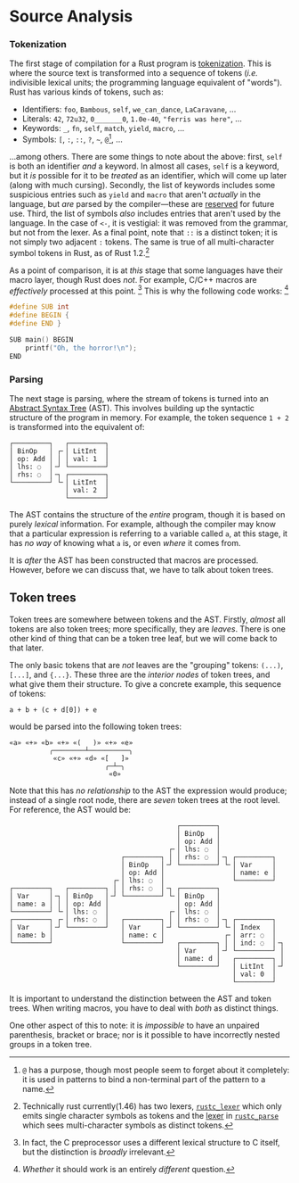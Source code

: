 # Source Analysis

### Tokenization

The first stage of compilation for a Rust program is [tokenization]. This is where the source text is
transformed into a sequence of tokens (*i.e.* indivisible lexical units; the programming language
equivalent of "words"). Rust has various kinds of tokens, such as:

* Identifiers: `foo`, `Bambous`, `self`, `we_can_dance`, `LaCaravane`, …
* Literals: `42`, `72u32`, `0_______0`, `1.0e-40`, `"ferris was here"`, …
* Keywords: `_`, `fn`, `self`, `match`, `yield`, `macro`, …
* Symbols: `[`, `:`, `::`, `?`, `~`, `@`[^wither-at], …

…among others. There are some things to note about the above: first, `self` is both an identifier
*and* a keyword. In almost all cases, `self` is a keyword, but it *is* possible for it to be
*treated* as an identifier, which will come up later (along with much cursing). Secondly, the list
of keywords includes some suspicious entries such as `yield` and `macro` that aren't *actually* in
the language, but *are* parsed by the compiler—these are [reserved] for future use. Third, the list
of symbols *also* includes entries that aren't used by the language. In the case of `<-`, it is
vestigial: it was removed from the grammar, but not from the lexer. As a final point, note that
`::` is a distinct token; it is not simply two adjacent `:` tokens. The same is true of all
multi-character symbol tokens in Rust, as of Rust 1.2.[^two-lexers]

[^wither-at]: `@` has a purpose, though most people seem to forget about it completely: it is used
in patterns to bind a non-terminal part of the pattern to a name.

[^two-lexers]: Technically rust currently(1.46) has two lexers, [`rustc_lexer`] which only emits
single character symbols as tokens and the [lexer] in [`rustc_parse`] which sees multi-character
symbols as distinct tokens.

As a point of comparison, it is at *this* stage that some languages have their macro layer, though
Rust does *not*. For example, C/C++ macros are *effectively* processed at this point.
[^lies-damn-lies-cpp] This is why the following code works:
[^cpp-it-seemed-like-a-good-idea-at-the-time]

```c
#define SUB int
#define BEGIN {
#define END }

SUB main() BEGIN
    printf("Oh, the horror!\n");
END
```

[^lies-damn-lies-cpp]: In fact, the C preprocessor uses a different lexical structure to C itself,
but the distinction is *broadly* irrelevant.

[^cpp-it-seemed-like-a-good-idea-at-the-time]: *Whether* it should work is an entirely *different*
question.

### Parsing

The next stage is parsing, where the stream of tokens is turned into an [Abstract Syntax Tree] (AST).
This involves building up the syntactic structure of the program in memory. For example, the token
sequence `1 + 2` is transformed into the equivalent of:

```text
┌─────────┐   ┌─────────┐
│ BinOp   │ ┌╴│ LitInt  │
│ op: Add │ │ │ val: 1  │
│ lhs: ◌  │╶┘ └─────────┘
│ rhs: ◌  │╶┐ ┌─────────┐
└─────────┘ └╴│ LitInt  │
              │ val: 2  │
              └─────────┘
```

The AST contains the structure of the *entire* program, though it is based on purely *lexical*
information. For example, although the compiler may know that a particular expression is referring
to a variable called `a`, at this stage, it has *no way* of knowing what `a` is, or even *where* it
comes from.

It is *after* the AST has been constructed that macros are processed. However, before we can discuss
that, we have to talk about token trees.

## Token trees

Token trees are somewhere between tokens and the AST. Firstly, *almost* all tokens are also token
trees; more specifically, they are *leaves*. There is one other kind of thing that can be a token
tree leaf, but we will come back to that later.

The only basic tokens that are *not* leaves are the "grouping" tokens: `(...)`, `[...]`, and `{...}`.
These three are the *interior nodes* of token trees, and what give them their structure. To give a
concrete example, this sequence of tokens:

```text
a + b + (c + d[0]) + e
```

would be parsed into the following token trees:

```text
«a» «+» «b» «+» «(   )» «+» «e»
          ╭────────┴──────────╮
           «c» «+» «d» «[   ]»
                        ╭─┴─╮
                         «0»
```

Note that this has *no relationship* to the AST the expression would produce; instead of a single
root node, there are *seven* token trees at the root level. For reference, the AST would be:

```text
                                          ┌─────────┐
                                          │ BinOp   │
                                          │ op: Add │
                                        ┌╴│ lhs: ◌  │
                            ┌─────────┐ │ │ rhs: ◌  │╶┐ ┌─────────┐
                            │ BinOp   │╶┘ └─────────┘ └╴│ Var     │
                            │ op: Add │                 │ name: e │
                          ┌╴│ lhs: ◌  │                 └─────────┘
┌─────────┐   ┌─────────┐ │ │ rhs: ◌  │╶┐ ┌─────────┐
│ Var     │╶┐ │ BinOp   │╶┘ └─────────┘ └╴│ BinOp   │
│ name: a │ │ │ op: Add │                 │ op: Add │
└─────────┘ └╴│ lhs: ◌  │               ┌╴│ lhs: ◌  │
┌─────────┐ ┌╴│ rhs: ◌  │   ┌─────────┐ │ │ rhs: ◌  │╶┐ ┌─────────┐
│ Var     │╶┘ └─────────┘   │ Var     │╶┘ └─────────┘ └╴│ Index   │
│ name: b │                 │ name: c │               ┌╴│ arr: ◌  │
└─────────┘                 └─────────┘   ┌─────────┐ │ │ ind: ◌  │╶┐
                                          │ Var     │╶┘ └─────────┘ │
                                          │ name: d │   ┌─────────┐ │
                                          └─────────┘   │ LitInt  │╶┘
                                                        │ val: 0  │
                                                        └─────────┘
```

It is important to understand the distinction between the AST and token trees. When writing macros,
you have to deal with *both* as distinct things.

One other aspect of this to note: it is *impossible* to have an unpaired parenthesis, bracket or brace;
nor is it possible to have incorrectly nested groups in a token tree.

[tokenization]: https://en.wikipedia.org/wiki/Lexical_analysis#Tokenization
[reserved]: https://doc.rust-lang.org/reference/keywords.html#reserved-keywords
[`rustc_lexer`]: https://github.com/rust-lang/rust/tree/master/compiler/rustc_lexer
[`rustc_parse`]: https://github.com/rust-lang/rust/tree/master/compiler/rustc_parse
[lexer]: https://github.com/rust-lang/rust/tree/master/compiler/rustc_parse/src/lexer
[Abstract Syntax Tree]: https://en.wikipedia.org/wiki/Abstract_syntax_tree
